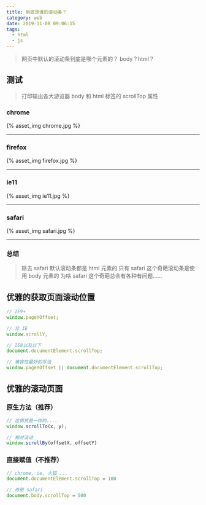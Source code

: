 ```yaml
---
title: 到底是谁的滚动条？
category: web
date: 2019-11-08 09:06:15
tags:
  - html
  - js
---
```


> 网页中默认的滚动条到底是哪个元素的？
> body？html？

## 测试
> 打印输出各大游览器 body 和 html 标签的 scrollTop 属性

### chrome
{% asset_img chrome.jpg %}

------------------------------------

### firefox
{% asset_img firefox.jpg %}

------------------------------------

### ie11
{% asset_img ie11.jpg %}

------------------------------------

### safari
{% asset_img safari.jpg %}

------------------------------------

### 总结
> 除去 safari 默认滚动条都是 html 元素的
> 只有 safari 这个奇葩滚动条是使用 body 元素的
> 为啥 safari 这个奇葩总会有各种有问题......

## 优雅的获取页面滚动位置

```javascript
// IE9+
window.pageYOffset;

// 非 IE
window.scrollY;

// IE8以及以下
document.documentElement.scrollTop;

// 兼容性最好的写法
window.pageYOffset || document.documentElement.scrollTop;
```

## 优雅的滚动页面

### 原生方法（推荐）
```javascript
// 这俩货是一样的....
window.scrollTo(x, y);

// 相对滚动
window.scrollBy(offsetX, offsetY)
```

### 直接赋值（不推荐）
```javascript
// chrome, ie, 火狐 ...
document.documentElement.scrollTop = 100

// 奇葩 safari
document.body.scrollTop = 500
```